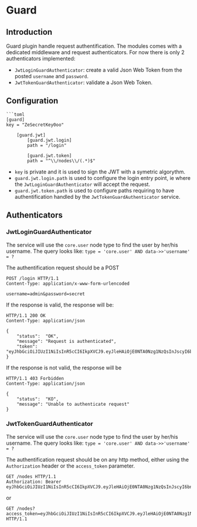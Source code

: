 Guard
=====

Introduction
------------

Guard plugin handle request authentification. The modules comes with a dedicated middleware and request authenticators.
For now there is only 2 authenticators implemented:
 - ``JwtLoginGuardAuthenticator``: create a valid Json Web Token from the posted ``username`` and ``password``.
 - ``JwtTokenGuardAuthenticator``: validate a Json Web Token. 

Configuration
-------------


    ```toml
    [guard]
    key = "ZeSecretKey0oo"
    
        [guard.jwt]
            [guard.jwt.login]
            path = "/login"
    
            [guard.jwt.token]
            path = "^\\/nodes\\/(.*)$"


- ``key`` is private and it is used to sign the JWT with a symetric algorythm.
- ``guard.jwt.login.path`` is used to configure the login entry point, ie where the ``JwtLoginGuardAuthenticator`` will accept the request.
- ``guard.jwt.token.path`` is used to configure paths requiring to have authentification handled by the ``JwtTokenGuardAuthenticator`` service.


Authenticators
--------------

### JwtLoginGuardAuthenticator


The service will use the ``core.user`` node type to find the user by her/his username. The query looks like: ``type = 'core.user' AND data->>'username' = ?``

The authentification request should be a POST

```HTTP
POST /login HTTP/1.1
Content-Type: application/x-www-form-urlencoded

username=admin&password=secret
```

If the response is valid, the response will be:

```HTTP
HTTP/1.1 200 OK
Content-Type: application/json

{
    "status":  "OK",
    "message": "Request is authenticated",
    "token":   "eyJhbGciOiJIUzI1NiIsInR5cCI6IkpXVCJ9.eyJleHAiOjE0NTA0Nzg1NzQsInJscyI6bnVsbCwidXNyIjoicmFuZGUifQ.E_BMRg2UWO7jVw1CGgn7WhhwbATCHjYYcausZZ7LSZA",
}

```

If the response is not valid, the response will be

```HTTP
HTTP/1.1 403 Forbidden
Content-Type: application/json

{
    "status":  "KO",
    "message": "Unable to authenticate request"
}
```
   
### JwtTokenGuardAuthenticator

The service will use the ``core.user`` node type to find the user by her/his username. The query looks like: ``type = 'core.user' AND data->>'username' = ?``

The authentification request should be on any http method, either using the ``Authorization`` header or the ``access_token`` parameter.

```HTTP
GET /nodes HTTP/1.1
Authorization: Bearer eyJhbGciOiJIUzI1NiIsInR5cCI6IkpXVCJ9.eyJleHAiOjE0NTA0Nzg1NzQsInJscyI6bnVsbCwidXNyIjoicmFuZGUifQ.E_BMRg2UWO7jVw1CGgn7WhhwbATCHjYYcausZZ7LSZA
```

or

```HTTP
GET /nodes?access_token=eyJhbGciOiJIUzI1NiIsInR5cCI6IkpXVCJ9.eyJleHAiOjE0NTA0Nzg1NzQsInJscyI6bnVsbCwidXNyIjoicmFuZGUifQ.E_BMRg2UWO7jVw1CGgn7WhhwbATCHjYYcausZZ7LSZA HTTP/1.1
```
